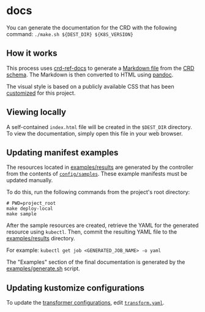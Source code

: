 # docs

You can generate the documentation for the CRD with the following command: `./make.sh ${DEST_DIR} ${K8S_VERSION}`

## How it works

This process uses [crd-ref-docs](https://github.com/elastic/crd-ref-docs) to generate a [Markdown file](./docs.md) from the [CRD schema](../../api/v1).
The Markdown is then converted to HTML using [pandoc](https://github.com/jgm/pandoc).

The visual style is based on a publicly available CSS that has been [customized](./docs.css) for this project.

## Viewing locally

A self-contained `index.html` file will be created in the `$DEST_DIR` directory. To view the documentation, simply open this file in your web browser.

## Updating manifest examples

The resources located in [examples/results](./examples/results) are generated by the controller from the contents of [`config/samples`](../../config/samples). These example manifests must be updated manually.

To do this, run the following commands from the project's root directory:

```shell
# PWD=project_root
make deploy-local
make sample
```

After the sample resources are created, retrieve the YAML for the generated resource using `kubectl`.
Then, commit the resulting YAML file to the [examples/results](./examples/results) directory.

For example: `kubectl get job <GENERATED_JOB_NAME> -o yaml`

The "Examples" section of the final documentation is generated by the [examples/generate.sh](./examples/generate.sh) script.

## Updating kustomize configurations

To update the [transformer configurations](https://github.com/kubernetes-sigs/kustomize/tree/master/examples/transformerconfigs), edit [`transform.yaml`](./kustomize/transform.yaml).
